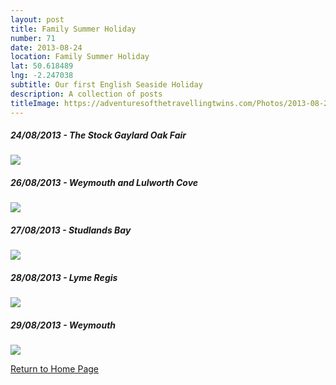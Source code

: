 ```yaml
---
layout: post
title: Family Summer Holiday 
number: 71
date: 2013-08-24
location: Family Summer Holiday
lat: 50.618489
lng: -2.247038
subtitle: Our first English Seaside Holiday
description: A collection of posts
titleImage: https://adventuresofthetravellingtwins.com/Photos/2013-08-28-LymeRegis/cover-min.JPG
---
```


<h5>24/08/2013 - The Stock Gaylard Oak Fair</h5>
<a target="_blank" href="https://adventuresofthetravellingtwins.com/subposts/DorsetFair"><img src="https://adventuresofthetravellingtwins.com/Photos/2013-08-24-DorsetFair/cover-min.JPG" class="image3"></a>

<h5>26/08/2013 - Weymouth and Lulworth Cove</h5>
<a target="_blank" href="https://adventuresofthetravellingtwins.com/subposts/LulworthCove"><img src="https://adventuresofthetravellingtwins.com/Photos/2013-08-26-LulworthCove/cover-min.JPG" class="image3"></a>

<h5>27/08/2013 - Studlands Bay</h5>
<a target="_blank" href="https://adventuresofthetravellingtwins.com/subposts/Studlands"><img src="https://adventuresofthetravellingtwins.com/Photos/2013-08-27-Studland/cover-min.JPG" class="image3"></a>

<h5>28/08/2013 - Lyme Regis</h5>
<a target="_blank" href="https://adventuresofthetravellingtwins.com/subposts/LymeRegis"><img src="https://adventuresofthetravellingtwins.com/Photos/2013-08-28-LymeRegis/cover-min.JPG" class="image3"></a>

<h5>29/08/2013 - Weymouth</h5>
<a target="_blank" href="https://adventuresofthetravellingtwins.com/subposts/Weymouth"><img src="https://adventuresofthetravellingtwins.com/Photos/2013-08-29-Weymouth/cover-min.JPG" class="image3"></a>


<a href="https://adventuresofthetravellingtwins.com/">Return to Home Page</a>
